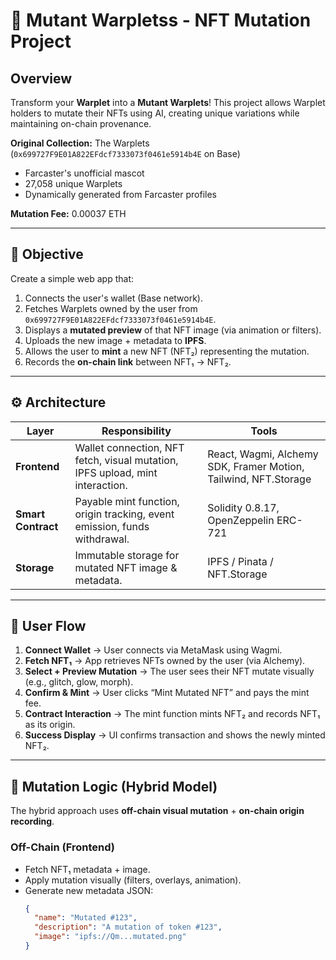 # 🧬 Mutant Warpletss - NFT Mutation Project

## Overview

Transform your **Warplet** into a **Mutant Warplets**! This project allows Warplet holders to mutate their NFTs using AI, creating unique variations while maintaining on-chain provenance.

**Original Collection:** The Warplets (`0x699727F9E01A822EFdcf7333073f0461e5914b4E` on Base)

- Farcaster's unofficial mascot
- 27,058 unique Warplets
- Dynamically generated from Farcaster profiles

**Mutation Fee:** 0.00037 ETH

---

## 🎯 Objective

Create a simple web app that:

1. Connects the user's wallet (Base network).
2. Fetches Warplets owned by the user from `0x699727F9E01A822EFdcf7333073f0461e5914b4E`.
3. Displays a **mutated preview** of that NFT image (via animation or filters).
4. Uploads the new image + metadata to **IPFS**.
5. Allows the user to **mint** a new NFT (NFT₂) representing the mutation.
6. Records the **on-chain link** between NFT₁ → NFT₂.

---

## ⚙️ Architecture

| Layer              | Responsibility                                                                | Tools                                                           |
| ------------------ | ----------------------------------------------------------------------------- | --------------------------------------------------------------- |
| **Frontend**       | Wallet connection, NFT fetch, visual mutation, IPFS upload, mint interaction. | React, Wagmi, Alchemy SDK, Framer Motion, Tailwind, NFT.Storage |
| **Smart Contract** | Payable mint function, origin tracking, event emission, funds withdrawal.     | Solidity 0.8.17, OpenZeppelin ERC-721                           |
| **Storage**        | Immutable storage for mutated NFT image & metadata.                           | IPFS / Pinata / NFT.Storage                                     |

---

## 🔄 User Flow

1. **Connect Wallet** → User connects via MetaMask using Wagmi.
2. **Fetch NFT₁** → App retrieves NFTs owned by the user (via Alchemy).
3. **Select + Preview Mutation** → The user sees their NFT mutate visually (e.g., glitch, glow, morph).
4. **Confirm & Mint** → User clicks “Mint Mutated NFT” and pays the mint fee.
5. **Contract Interaction** → The mint function mints NFT₂ and records NFT₁ as its origin.
6. **Success Display** → UI confirms transaction and shows the newly minted NFT₂.

---

## 🧠 Mutation Logic (Hybrid Model)

The hybrid approach uses **off-chain visual mutation** + **on-chain origin recording**.

### Off-Chain (Frontend)

- Fetch NFT₁ metadata + image.
- Apply mutation visually (filters, overlays, animation).
- Generate new metadata JSON:
  ```json
  {
    "name": "Mutated #123",
    "description": "A mutation of token #123",
    "image": "ipfs://Qm...mutated.png"
  }
  ```
